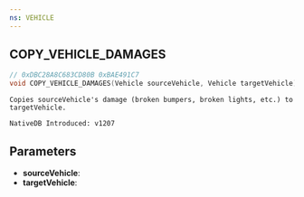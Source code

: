 ```yaml
---
ns: VEHICLE
---
```

## COPY_VEHICLE_DAMAGES

```c
// 0xDBC28A8C683CD80B 0xBAE491C7
void COPY_VEHICLE_DAMAGES(Vehicle sourceVehicle, Vehicle targetVehicle);
```

```
Copies sourceVehicle's damage (broken bumpers, broken lights, etc.) to targetVehicle.

NativeDB Introduced: v1207
```

## Parameters
* **sourceVehicle**:
* **targetVehicle**:
